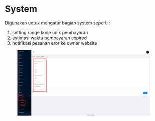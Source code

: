 # System

Digunakan untuk mengatur bagian system seperti :&#x20;

1. setting range kode unik pembayaran
2. estimasi waktu pembayaran expired
3. notifikasi pesanan eror ke owner website

<figure><img src="../../.gitbook/assets/image (20).png" alt=""><figcaption></figcaption></figure>
